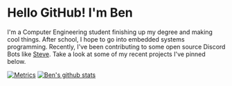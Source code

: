 # Hello GitHub! I'm Ben
I'm a Computer Engineering student finishing up my degree and making cool things. After school, I hope to go into embedded systems programming. Recently, I've been contributing to some open source Discord Bots like [Steve](https://github.com/tuataria/steve). Take a look at some of my recent projects I've pinned below.

[![Metrics](https://metrics.lecoq.io/bensegal855?template=classic&repositories.forks=true&repositories.affiliations=collaborator&activity=1&isocalendar=1&isocalendar.duration=half-year&activity.limit=5&activity.days=14&activity.filter=all&activity.visibility=all&activity.timestamps=false&config.timezone=America%2FNew_York)](https://github.com/BenSegal855)
[![Ben's github stats](https://github-readme-stats.vercel.app/api?username=BenSegal855&show_icons=true&theme=dark)](https://github.com/BenSegal855)


<!--
[![Ben's github stats](https://github-readme-stats.vercel.app/api?username=BenSegal855&show_icons=true&theme=tokyonight)](https://github.com/BenSegal855)
[![UD CIS Discord Bot](https://github-readme-stats.vercel.app/api/pin/?username=ud-cis-discord&repo=SageV2&theme=tokyonight)](https://github.com/ud-cis-discord/sagev2)
[![Steve](https://github-readme-stats.vercel.app/api/pin/?username=BenSegal855&repo=Steve&theme=tokyonight)](https://github.com/BenSegal855/steve)
[![Powercord Backend](https://github-readme-stats.vercel.app/api/pin/?username=BenSegal855&repo=powercord-backend&theme=tokyonight)](https://github.com/BenSegal855/powercord-backend)
[![Apple Health Data Parser](https://github-readme-stats.vercel.app/api/pin/?username=BenSegal855&repo=Apple-Health-data-parser&theme=tokyonight)](https://github.com/BenSegal855/Apple-Health-data-parser)
-->
